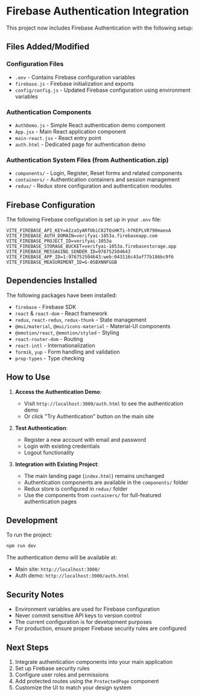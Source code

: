 # Firebase Authentication Integration

This project now includes Firebase Authentication with the following setup:

## Files Added/Modified

### Configuration Files
- `.env` - Contains Firebase configuration variables
- `firebase.js` - Firebase initialization and exports
- `config/config.js` - Updated Firebase configuration using environment variables

### Authentication Components
- `AuthDemo.js` - Simple React authentication demo component
- `App.jsx` - Main React application component
- `main-react.jsx` - React entry point
- `auth.html` - Dedicated page for authentication demo

### Authentication System Files (from Authentication.zip)
- `components/` - Login, Register, Reset forms and related components
- `containers/` - Authentication containers and session management
- `redux/` - Redux store configuration and authentication modules

## Firebase Configuration

The following Firebase configuration is set up in your `.env` file:

```
VITE_FIREBASE_API_KEY=AIzaSyARfUbiC82TQsHKTi-hfKEPLVR790maexA
VITE_FIREBASE_AUTH_DOMAIN=verifyai-1053a.firebaseapp.com
VITE_FIREBASE_PROJECT_ID=verifyai-1053a
VITE_FIREBASE_STORAGE_BUCKET=verifyai-1053a.firebasestorage.app
VITE_FIREBASE_MESSAGING_SENDER_ID=976752504643
VITE_FIREBASE_APP_ID=1:976752504643:web:043116c43af77b186bc9f6
VITE_FIREBASE_MEASUREMENT_ID=G-0SBXNNFGGB
```

## Dependencies Installed

The following packages have been installed:

- `firebase` - Firebase SDK
- `react` & `react-dom` - React framework
- `redux`, `react-redux`, `redux-thunk` - State management
- `@mui/material`, `@mui/icons-material` - Material-UI components
- `@emotion/react`, `@emotion/styled` - Styling
- `react-router-dom` - Routing
- `react-intl` - Internationalization
- `formik`, `yup` - Form handling and validation
- `prop-types` - Type checking

## How to Use

1. **Access the Authentication Demo**: 
   - Visit `http://localhost:3000/auth.html` to see the authentication demo
   - Or click "Try Authentication" button on the main site

2. **Test Authentication**:
   - Register a new account with email and password
   - Login with existing credentials
   - Logout functionality

3. **Integration with Existing Project**:
   - The main landing page (`index.html`) remains unchanged
   - Authentication components are available in the `components/` folder
   - Redux store is configured in `redux/` folder
   - Use the components from `containers/` for full-featured authentication pages

## Development

To run the project:
```bash
npm run dev
```

The authentication demo will be available at:
- Main site: `http://localhost:3000/`
- Auth demo: `http://localhost:3000/auth.html`

## Security Notes

- Environment variables are used for Firebase configuration
- Never commit sensitive API keys to version control
- The current configuration is for development purposes
- For production, ensure proper Firebase security rules are configured

## Next Steps

1. Integrate authentication components into your main application
2. Set up Firebase security rules
3. Configure user roles and permissions
4. Add protected routes using the `ProtectedPage` component
5. Customize the UI to match your design system